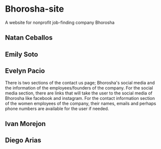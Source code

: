 # Bhorosha-site
A website for nonprofit job-finding company Bhorosha

## Natan Ceballos

## Emily Soto

## Evelyn Pacio
There is two sections of the contact us page; Bhorosha's social media and the information of the employees/founders of the company.
For the social media section, there are links that will take the user to the social media of Bhorosha like facebook and instagram. 
For the contact information section of the women employees of the company, their names, emails and perhaps phone numbers are available for the user if needed. 

## Ivan Morejon

## Diego Arias
